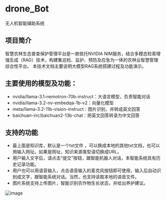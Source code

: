 # drone_Bot
无人机智能辅助系统
## 项目简介
智慧农林生态普查保护管理平台是一款依托NVIDIA NIM服务，结合多模态检索增强生成（RAG）技术，构建集巡检、监护、预防及应急为一体的农林业智慧管理综合性平台。
本技术文档主要说明大模型RAG系统搭建过程及功能演示。


## 主要使用的模型及功能：
- nvidia/llama-3.1-nemotron-70b-instruct：大语言模型，负责智能对话  
- nvidia/llama-3.2-nv-embedqa-1b-v2：向量化模型  
- meta/llama-3.2-11b-vision-instruct：图片识别，并转成英文回答  
- baichuan-inc/baichuan2-13b-chat：把英文回答转录为中文回答  

## 支持的功能
- 最上面是知识库，默认是一个txt文件 ，可以换成本地的其他txt文档，也可以用输入网址。如果是网址，知识来源类型请切换成URL。
- 用户输入文字后，请点击“提交”按钮，跟智能机器人对话，本智能系统具有历史记录功能。
- 用户也可以用语音输入，点击语音输入的麦克风按钮即可使用，输入后自动识别成文字，跟智能系统对话。当然，也支持读取本地的语音文件。
- 图片系统支持上传图片，智能识别农作物生长状态，并给出养护建议。

![image](https://github.com/user-attachments/assets/617aeac6-cdc9-4a37-aea8-6b73b505ec12)


